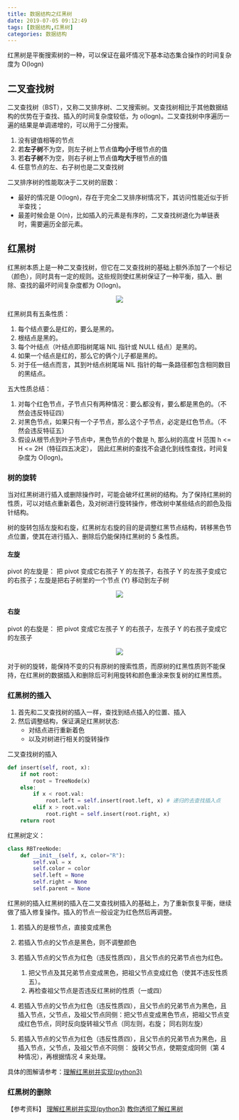 ```yaml
---
title: 数据结构之红黑树
date: 2019-07-05 09:12:49
tags: [数据结构,红黑树]
categories: 数据结构
---
```


红黑树是平衡搜索树的一种，可以保证在最坏情况下基本动态集合操作的时间复杂度为 O(logn)
<!--more-->

## 二叉查找树
二叉查找树（BST），又称二叉排序树、二叉搜索树。叉查找树相比于其他数据结构的优势在于查找、插入的时间复杂度较低，为 o(logn)。二叉查找树中序遍历一遍的结果是单调递增的，可以用于二分搜索。

1. 没有键值相等的节点
2. 若**左子树**不为空，则左子树上节点值**均小于**根节点的值
3. 若**右子树**不为空，则右子树上节点值**均大于**根节点的值
4. 任意节点的左、右子树也是二叉查找树

二叉排序树的性能取决于二叉树的层数：
- 最好的情况是 O(logn)，存在于完全二叉排序树情况下，其访问性能近似于折半查找；
- 最差时候会是 O(n)，比如插入的元素是有序的，二叉查找树退化为单链表时，需要遍历全部元素。

## 红黑树
红黑树本质上是一种二叉查找树，但它在二叉查找树的基础上额外添加了一个标记（颜色），同时具有一定的规则。这些规则使红黑树保证了一种平衡，插入、删除、查找的最坏时间复杂度都为 O(logn)。

<div align="center"><img src="https://res.cloudinary.com/dty6stpv6/image/upload/v1564277685/red-black-tree.png"></div>

红黑树具有五条性质：
1. 每个结点要么是红的，要么是黑的。  
2. 根结点是黑的。  
3. 每个叶结点（叶结点即指树尾端 NIL 指针或 NULL 结点）是黑的。  
4. 如果一个结点是红的，那么它的俩个儿子都是黑的。  
5. 对于任一结点而言，其到叶结点树尾端 NIL 指针的每一条路径都包含相同数目的黑结点。  

五大性质总结：
1. 对每个红色节点，子节点只有两种情况：要么都没有，要么都是黑色的。（不然会违反特征四）
2. 对黑色节点，如果只有一个子节点，那么这个子节点，必定是红色节点。（不然会违反特征五）
3. 假设从根节点到叶子节点中，黑色节点的个数是 h, 那么树的高度 H 范围 h <= H <= 2H（特征四五决定）， 因此红黑树的查找不会退化到线性查找，时间复杂度为 O(logn)。

### 树的旋转
当对红黑树进行插入或删除操作时，可能会破坏红黑树的结构。为了保持红黑树的性质，可以对结点重新着色，及对树进行旋转操作，修改树中某些结点的颜色及指针结构。

树的旋转包括左旋和右旋，红黑树左右旋的目的是调整红黑节点结构，转移黑色节点位置，使其在进行插入、删除后仍能保持红黑树的 5 条性质。

#### 左旋
pivot 的左旋是： 把 pivot 变成它右孩子 Y 的左孩子，右孩子 Y 的左孩子变成它的右孩子；左旋是把右子树里的一个节点 (Y) 移动到左子树

<div align="center"><img src="https://res.cloudinary.com/dty6stpv6/image/upload/v1564278589/left-rotate.jpg"></div>

#### 右旋
pivot 的右旋是： 把 pivot 变成它左孩子 Y 的右孩子，左孩子 Y 的右孩子变成它的左孩子

<div align="center"><img src="https://res.cloudinary.com/dty6stpv6/image/upload/v1564278589/right-rotate.jpg"></div>

对于树的旋转，能保持不变的只有原树的搜索性质，而原树的红黑性质则不能保持，在红黑树的数据插入和删除后可利用旋转和颜色重涂来恢复树的红黑性质。

### 红黑树的插入
1. 首先和二叉查找树的插入一样，查找到结点插入的位置、插入
2. 然后调整结构，保证满足红黑树状态:
	- 对结点进行重新着色
	- 以及对树进行相关的旋转操作

二叉查找树的插入
```python
def insert(self, root, x):
    if not root:
        root = TreeNode(x)
    else:
        if x < root.val:
            root.left = self.insert(root.left, x) # 递归的去查找插入点
        elif x > root.val:
            root.right = self.insert(root.right, x)
    return root
```

红黑树定义：
```python
class RBTreeNode:
    def __init__(self, x, color="R"):
        self.val = x
        self.color = color
        self.left = None
        self.right = None
        self.parent = None
```

红黑树的插入红黑树的插入在二叉查找树插入的基础上，为了重新恢复平衡，继续做了插入修复操作。插入的节点一般设定为红色然后再调整。
1. 若插入的是根节点，直接变成黑色

2. 若插入节点的父节点是黑色，则不调整颜色

3. 若插入节点的父节点为红色（违反性质四），且父节点的兄弟节点也为红色。
   1) 把父节点及其兄弟节点变成黑色，把祖父节点变成红色（使其不违反性质五）。 
   2) 再检查祖父节点是否违反红黑树的性质（一或四）

4. 若插入节点的父节点为红色（违反性质四），且父节点的兄弟节点为黑色，且插入节点，父节点，及祖父节点同侧：把父节点变成黑色节点，把祖父节点变成红色节点，同时反向旋转祖父节点（同左则，右旋； 同右则左旋）

5. 若插入节点的父节点为红色（违反性质四），且父节点的兄弟节点为黑色，且插入节点，父节点，及祖父节点不同侧：  旋转父节点，使期变成同侧（第 4 种情况），再根据情况 4 来处理。

具体的图解请参考：[理解红黑树并实现(python3)](https://blog.csdn.net/net_wolf_007/article/details/79706498)

### 红黑树的删除


【参考资料】
[理解红黑树并实现(python3)](https://blog.csdn.net/net_wolf_007/article/details/79706498)
[教你透彻了解红黑树](https://github.com/julycoding/The-Art-Of-Programming-By-July/blob/master/ebook/zh/03.01.md)



